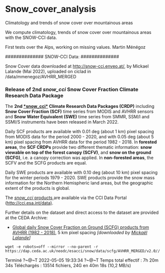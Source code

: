 # Snow_cover_analysis
Climatology and trends of snow cover over mountainous areas

We compute climatology, trends of snow cover over mountainous areas with the SNOW-CCI data.

First tests over the Alps, working on missing values. Martin Ménégoz

##############
SNOW-CCI Data:
##############

Snow Cover data downloaded at http://snow-cci.enveo.at/, by Mickael Lalande (Mai 2022), uploaded on ciclad in /data/mmenegoz/AVHRR_MERGED

### Release of 2nd *snow_cci* Snow Cover Fraction Climate Research Data Package

The **2nd [\*snow_cci\*](https://catalogue.ceda.ac.uk/uuid/93cf539bc3004cc8b98006e69078d86b) Climate Research Data Packages (CRDP)** including **Snow Cover Fraction (SCF)** time series from MODIS and AVHRR sensors and **Snow Water Equivalent (SWE)** time series from SMMR, SSM/I and SSMI/S instruments have been released in March 2022.

Daily SCF products are available with 0.01 deg (about 1 km) pixel spacing from MODIS data for the period 2000 - 2020, and with 0.05 deg (about 5 km) pixel spacing from AVHRR data for the period 1982 - 2018. In **forested areas**, the **SCF CRDPs** provide two different thematic information: **snow viewable on top of the forest canopy (SCFV)**, and **snow on the ground (SCFG)**, i.e. a canopy correction was applied. In **non-forested areas**, the SCFV and the SCFG products are equal.

Daily SWE products are available with 0.10 deg (about 10 km) pixel spacing for the winter periods 1979 - 2020. SWE products provide the snow mass information for the Northern Hemispheric land areas, but the geographic extent of the products is global.

The [*snow_cci* products ](https://climate.esa.int/de/odp/#/project/snow) are available via the CCI Data Portal ([http://cci.esa.int/data)](http://cci.esa.int/data).

Further details on the dataset and direct access to the dataset are provided at the CEDA Archive:

- [Global daily Snow Cover Fraction on Ground (SCFG) products from AVHRR (1982 - 2018)](https://catalogue.ceda.ac.uk/uuid/3f034f4a08854eb59d58e1fa92d207b6), 5 km pixel spacing *[downloaded by [Mickaël Lalande](https://mickaellalande.github.io/)]*

`wget -e robots=off --mirror --no-parent -r https://dap.ceda.ac.uk/neodc/esacci/snow/data/scfg/AVHRR_MERGED/v2.0//`

Terminé ?~@~T 2022-05-05 19:33:34 ?~@~T
Temps total effectif : 7h 20m 34s
Téléchargés : 13514 fichiers, 24G en 40m 18s (10,2 MB/s)
